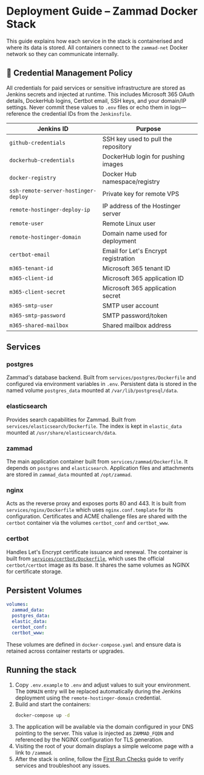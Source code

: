# Deployment Guide – Zammad Docker Stack

This guide explains how each service in the stack is containerised and where its data is stored. All containers connect to the `zammad-net` Docker network so they can communicate internally.

## 🔐 Credential Management Policy

All credentials for paid services or sensitive infrastructure are stored as Jenkins secrets and injected at runtime. This includes Microsoft 365 OAuth details, DockerHub logins, Certbot email, SSH keys, and your domain/IP settings. Never commit these values to `.env` files or echo them in logs—reference the credential IDs from the `Jenkinsfile`.

| Jenkins ID                              | Purpose |
|-----------------------------------------|---------|
| `github-credentials`                    | SSH key used to pull the repository |
| `dockerhub-credentials`                 | DockerHub login for pushing images |
| `docker-registry`                       | Docker Hub namespace/registry |
| `ssh-remote-server-hostinger-deploy`    | Private key for remote VPS |
| `remote-hostinger-deploy-ip`            | IP address of the Hostinger server |
| `remote-user`                           | Remote Linux user |
| `remote-hostinger-domain`               | Domain name used for deployment |
| `certbot-email`                         | Email for Let's Encrypt registration |
| `m365-tenant-id`                        | Microsoft 365 tenant ID |
| `m365-client-id`                        | Microsoft 365 application ID |
| `m365-client-secret`                    | Microsoft 365 application secret |
| `m365-smtp-user`                        | SMTP user account |
| `m365-smtp-password`                    | SMTP password/token |
| `m365-shared-mailbox`                   | Shared mailbox address |

## Services

### postgres
Zammad's database backend. Built from `services/postgres/Dockerfile` and configured via environment variables in `.env`. Persistent data is stored in the named volume `postgres_data` mounted at `/var/lib/postgresql/data`.

### elasticsearch
Provides search capabilities for Zammad. Built from `services/elasticsearch/Dockerfile`. The index is kept in `elastic_data` mounted at `/usr/share/elasticsearch/data`.

### zammad
The main application container built from `services/zammad/Dockerfile`. It depends on `postgres` and `elasticsearch`. Application files and attachments are stored in `zammad_data` mounted at `/opt/zammad`.

### nginx
Acts as the reverse proxy and exposes ports 80 and 443. It is built from `services/nginx/Dockerfile` which uses `nginx.conf.template` for its configuration. Certificates and ACME challenge files are shared with the `certbot` container via the volumes `certbot_conf` and `certbot_www`.

### certbot
Handles Let's Encrypt certificate issuance and renewal. The container is built from [`services/certbot/Dockerfile`](../services/certbot/Dockerfile), which uses the official `certbot/certbot` image as its base. It shares the same volumes as NGINX for certificate storage.

## Persistent Volumes

```yaml
volumes:
  zammad_data:
  postgres_data:
  elastic_data:
  certbot_conf:
  certbot_www:
```

These volumes are defined in `docker-compose.yaml` and ensure data is retained across container restarts or upgrades.

## Running the stack

1. Copy `.env.example` to `.env` and adjust values to suit your environment.
   The `DOMAIN` entry will be replaced automatically during the Jenkins deployment
   using the `remote-hostinger-domain` credential.
2. Build and start the containers:
   ```bash
   docker-compose up -d
   ```
3. The application will be available via the domain configured in your DNS pointing to the server.
   This value is injected as `ZAMMAD_FQDN` and referenced by the NGINX configuration for TLS generation.
4. Visiting the root of your domain displays a simple welcome page with a link to `/zammad`.
5. After the stack is online, follow the [First Run Checks](first-run-checks.md) guide to verify services and troubleshoot any issues.
